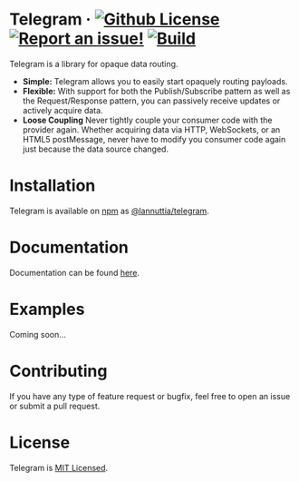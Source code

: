 # Telegram &middot; [![Github License](https://img.shields.io/github/license/lannuttia/telegram.svg?style=plastic)](https://github.com/lannuttia/telegram/blob/master/LICENSE) [![Report an issue!](https://img.shields.io/github/issues/lannuttia/telegram.svg?style=plastic)](https://github.com/lannuttia/telegram/issues) [![Build](https://travis-ci.org/lannuttia/telegram.svg?branch=master)](https://travis-ci.org/lannuttia/telegram)
Telegram is a library for opaque data routing.
* **Simple:** Telegram allows you to easily start opaquely routing payloads.
* **Flexible:** With support for both the Publish/Subscribe pattern as well as the Request/Response pattern, you can passively receive updates or actively acquire data.
* **Loose Coupling** Never tightly couple your consumer code with the provider again. Whether acquiring data via HTTP, WebSockets, or an HTML5 postMessage, never have to modify you consumer code again just because the data source changed.

# Installation
Telegram is available on [npm](https://npmjs.org) as [@lannuttia/telegram](https://npmjs.org/package/@lannuttia/telegram).

# Documentation
Documentation can be found [here](https://lannuttia.github.io/telegram/@lannuttia/telegram/2.0.2/index.html).

# Examples
Coming soon...

# Contributing
If you have any type of feature request or bugfix, feel free to open an issue or submit a pull request. 

# License
Telegram is [MIT Licensed](https://github.com/lannuttia/telegram/blob/master/LICENSE).

